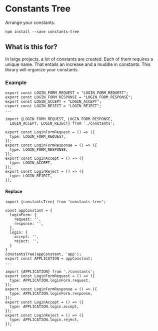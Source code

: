 # Constants Tree
Arrange your constants.
```
npm install --save constants-tree
```
## What is this for?
In large projects, a lot of constants are created. Each of them requires a unique name. That entails an increase and a muddle in constants. This library will organize your constants.
### Example
```JS
export const LOGIN_FORM_REQUEST = "LOGIN_FORM_REQUEST";
export const LOGIN_FORM_RESPONSE = "LOGIN_FORM_RESPONSE";
export const LOGIN_ACCEPT = "LOGIN_ACCEPT";
export const LOGIN_REJECT = "LOGIN_REJECT";
...

import {LOGIN_FORM_REQUEST, LOGIN_FORM_RESPONSE,
  LOGIN_ACCEPT, LOGIN_REJECT} from './constants';

export const LoginFormRequest = () => ({
  type: LOGIN_FORM_REQUEST,
});
export const LoginFormResponse = () => ({
  type: LOGIN_FORM_RESPONSE,
});
export const LoginAccept = () => ({
  type: LOGIN_ACCEPT,
});
export const LoginReject = () => ({
  type: LOGIN_REJECT,
});

```
#### Replace
```JS
import {constantsTree} from 'constants-tree';

const appConstant = {
  loginForm: {
    request: '',
    response: '',
  },
  login: {
    accept: '',
    reject: '',
  }
}
constantsTree(appConstant, 'app');
export const APPLICATION = appConstant;
...

import {APPLICATION} from './constants';
export const LoginFormRequest = () => ({
  type: APPLICATION.loginForm.request,
});
export const LoginFormResponse = () => ({
  type: APPLICATION.loginForm.response,
});
export const LoginAccept = () => ({
  type: APPLICATION.login.accept,
});
export const LoginReject = () => ({
  type: APPLICATION.login.reject,
});

```
